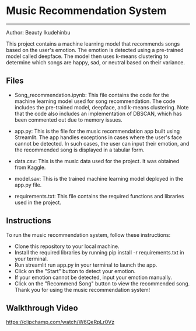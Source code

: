 # Music Recommendation System
---
Author: Beauty Ikudehinbu

This project contains a machine learning model that recommends songs based on the user's emotion. The emotion is detected using a pre-trained model called deepface. The model then uses k-means clustering to determine which songs are happy, sad, or neutral based on their variance.

## Files
- Song_recommendation.ipynb: This file contains the code for the machine learning model used for song recommendation. The code includes the pre-trained model, deepface, and k-means clustering. Note that the code also includes an implementation of DBSCAN, which has been commented out due to memory issues.

- app.py: This is the file for the music recommendation app built using Streamlit. The app handles exceptions in cases where the user's face cannot be detected. In such cases, the user can input their emotion, and the recommended song is displayed in a tabular form.

- data.csv: This is the music data used for the project. It was obtained from Kaggle.

- model.sav: This is the trained machine learning model deployed in the app.py file.

- requirements.txt: This file contains the required functions and libraries used in the project.

## Instructions
To run the music recommendation system, follow these instructions:

* Clone this repository to your local machine.
* Install the required libraries by running pip install -r requirements.txt in your terminal.
* Run streamlit run app.py in your terminal to launch the app.
* Click on the "Start" button to detect your emotion.
* If your emotion cannot be detected, input your emotion manually.
* Click on the "Recommend Song" button to view the recommended song.
Thank you for using the music recommendation system!

## Walkthrough Video
https://clipchamp.com/watch/W6QeRpLr0Vz



